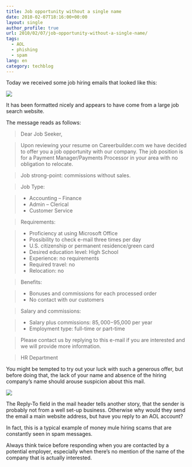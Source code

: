```yaml
---
title: Job opportunity without a single name
date: 2010-02-07T18:16:00+00:00
layout: single
author_profile: true
url: 2010/02/07/job-opportunity-without-a-single-name/
tags:
  - AOL
  - phishing
  - spam
lang: en
category: techblog
---
```

Today we received some job hiring emails that looked like this:

[![](http://1.bp.blogspot.com/_vaUVXcmC3OI/S276eNXMQLI/AAAAAAAAA1Y/q9E9cQ0aetY/s640/careerbuilder_scam.png)](http://1.bp.blogspot.com/_vaUVXcmC3OI/S276eNXMQLI/AAAAAAAAA1Y/q9E9cQ0aetY/s1600-h/careerbuilder_scam.png)

It has been formatted nicely and appears to have come from a large job search website.

The message reads as follows:

> Dear Job Seeker,

> Upon reviewing your resume on Careerbuilder.com we have decided to offer you a job opportunity with our company. The job position is for a Payment Manager/Payments Processor in your area with no obligation to relocate.

> Job strong-point: commissions without sales.

> Job Type:

>   * Accounting &#8211; Finance
>   * Admin &#8211; Clerical
>   * Customer Service

> Requirements:

>   * Proficiency at using Microsoft Office
>   * Possibility to check e-mail three times per day
>   * U.S. citizenship or permanent residence/green card
>   * Desired education level: High School
>   * Experience: no requirements
>   * Required travel: no
>   * Relocation: no

> Benefits:

>   * Bonuses and commissions for each processed order
>   * No contact with our customers

> Salary and commissions:

>   * Salary plus commissions: $85,000-$95,000 per year
>   * Employment type: full-time or part-time

> Please contact us by replying to this e-mail if you are interested and we will provide more information.

> HR Department

You might be tempted to try out your luck with such a generous offer, but before doing that, the lack of your name and absence of the hiring company’s name should arouse suspicion about this mail.

[![](http://1.bp.blogspot.com/_vaUVXcmC3OI/S276esdupKI/AAAAAAAAA1g/w0xLszCZg_Y/s640/replyto.png)](http://1.bp.blogspot.com/_vaUVXcmC3OI/S276esdupKI/AAAAAAAAA1g/w0xLszCZg_Y/s1600-h/replyto.png)

The Reply-To field in the mail header tells another story, that the sender is probably not from a well set-up business. Otherwise why would they send the email a main website address, but have you reply to an AOL account?

In fact, this is a typical example of money mule hiring scams that are constantly seen in spam messages.

Always think twice before responding when you are contacted by a potential employer, especially when there’s no mention of the name of the company that is actually interested.